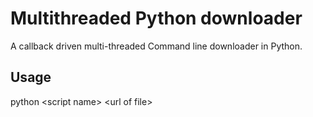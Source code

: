 Multithreaded Python downloader
===============================

A callback driven multi-threaded Command line downloader in Python.

Usage
-----

python \<script name\> \<url of file\>
